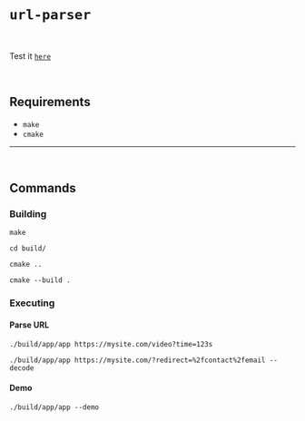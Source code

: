 # `url-parser`

<br>

Test it [`here`](https://onlinegdb.com/KnFT8FKqxa)

<br>

## Requirements

- `make`
- `cmake`

---

<br>

## Commands

### Building

```console
make
```

```console
cd build/
```

```console
cmake ..
```

```console
cmake --build .
```

### Executing

#### Parse URL

```console
./build/app/app https://mysite.com/video?time=123s
```

```console
./build/app/app https://mysite.com/?redirect=%2fcontact%2femail --decode
```

#### Demo

```console
./build/app/app --demo
```
